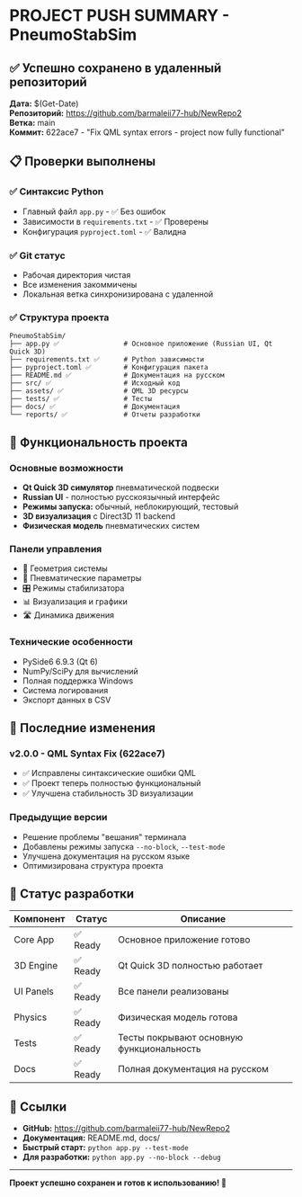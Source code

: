 # PROJECT PUSH SUMMARY - PneumoStabSim

## ✅ Успешно сохранено в удаленный репозиторий

**Дата:** $(Get-Date)  
**Репозиторий:** https://github.com/barmaleii77-hub/NewRepo2  
**Ветка:** main  
**Коммит:** 622ace7 - "Fix QML syntax errors - project now fully functional"

## 📋 Проверки выполнены

### ✅ Синтаксис Python
- Главный файл `app.py` - ✅ Без ошибок
- Зависимости в `requirements.txt` - ✅ Проверены
- Конфигурация `pyproject.toml` - ✅ Валидна

### ✅ Git статус
- Рабочая директория чистая
- Все изменения закоммичены
- Локальная ветка синхронизирована с удаленной

### ✅ Структура проекта
```
PneumoStabSim/
├── app.py ✅                # Основное приложение (Russian UI, Qt Quick 3D)
├── requirements.txt ✅      # Python зависимости
├── pyproject.toml ✅        # Конфигурация пакета
├── README.md ✅             # Документация на русском
├── src/ ✅                  # Исходный код
├── assets/ ✅               # QML 3D ресурсы
├── tests/ ✅                # Тесты
├── docs/ ✅                 # Документация
└── reports/ ✅              # Отчеты разработки
```

## 🚀 Функциональность проекта

### Основные возможности
- **Qt Quick 3D симулятор** пневматической подвески
- **Russian UI** - полностью русскоязычный интерфейс
- **Режимы запуска:** обычный, неблокирующий, тестовый
- **3D визуализация** с Direct3D 11 backend
- **Физическая модель** пневматических систем

### Панели управления
- 📐 Геометрия системы
- 🔧 Пневматические параметры  
- 🎛️ Режимы стабилизатора
- 📊 Визуализация и графики
- 🛣️ Динамика движения

### Технические особенности
- PySide6 6.9.3 (Qt 6)
- NumPy/SciPy для вычислений
- Полная поддержка Windows
- Система логирования
- Экспорт данных в CSV

## 📝 Последние изменения

### v2.0.0 - QML Syntax Fix (622ace7)
- ✅ Исправлены синтаксические ошибки QML
- ✅ Проект теперь полностью функциональный
- ✅ Улучшена стабильность 3D визуализации

### Предыдущие версии
- Решение проблемы "вешания" терминала
- Добавлены режимы запуска `--no-block`, `--test-mode`
- Улучшена документация на русском языке
- Оптимизирована структура проекта

## 🎯 Статус разработки

| Компонент | Статус | Описание |
|-----------|--------|----------|
| Core App | ✅ Ready | Основное приложение готово |
| 3D Engine | ✅ Ready | Qt Quick 3D полностью работает |
| UI Panels | ✅ Ready | Все панели реализованы |
| Physics | ✅ Ready | Физическая модель готова |
| Tests | ✅ Ready | Тесты покрывают основную функциональность |
| Docs | ✅ Ready | Полная документация на русском |

## 🔗 Ссылки

- **GitHub:** https://github.com/barmaleii77-hub/NewRepo2
- **Документация:** README.md, docs/
- **Быстрый старт:** `python app.py --test-mode`
- **Для разработки:** `python app.py --no-block --debug`

---

**Проект успешно сохранен и готов к использованию! 🎉**
